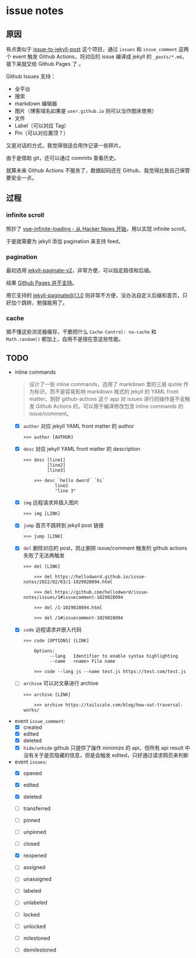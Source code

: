 # issue notes

## 原因

有点类似于 [issue-to-jekyll-post](https://github.com/yoshum/issue-to-jekyll-post) 这个项目，通过 `issues` 和 `issue_comment` 这两个 event 触发 Github Actions，将对应的 issue 编译成 jekyll 的 `_posts/*.md`，接下来就交给 Github Pages 了 。

Github Issues 支持：
- 全平台
- 搜索
- markdown 编辑器
- 图片（博客域名如果是 `user.github.io` 则可以当作图床使用）
- 文件
- Label（可以对应 Tag）
- Pin（可以对应置顶？）

又是对话的方式，我觉得很适合用作记录一些碎片。

由于是借助 git，还可以通过 commits 查看历史。

就算未来 Github Actions 不服务了，数据起码还在 Github，我觉得比我自己保管要安全一点。

## 过程

### infinite scroll

照抄了 [vue-infinite-loading - 从 Hacker News 开始](https://github.com/PeachScript/vue-infinite-loading/blob/4baed2bb078f076d3bff48c783ed324236630ed6/docs/zh/guide/start-with-hn.md)，用以实现 infinite scroll。

于是就需要为 jekyll 添加 pagination 来支持 feed。

### pagination

最初选用 [jekyll-paginate-v2](https://github.com/sverrirs/jekyll-paginate-v2)，非常方便，可以指定路径和后缀。

结果 [Github Pages 并不支持](https://pages.github.com/versions/)。

用它支持的 [jekyll-paginate@1.1.0](https://github.com/jekyll/jekyll-paginate/tree/v1.1.0) 则非常不方便，没办法自定义后缀和首页，只好加个跳转，勉强能用了。

### cache

搞不懂这些浏览器缓存，干脆把什么 `Cache-Control: no-cache` 和 `Math.random()` 都加上，自用不是很在意这些性能。


## TODO

  - inline commands
    > 设计了一些 inline commands，选用了 markdown 里的三层 quote 作为标识，而不是容易影响 markdown 格式的 jekyll 的 YAML front matter。刚好 github-actions 这个 app 对 issues 进行的操作是不会触发 Github Actions 的，可以用于编译修改包含 inline commands 的 issue/comment。
    - [x] `author` 对应 jekyll YAML front matter 的 author
      ```
      >>> author [AUTHOR]
      ```
    - [x] `desc` 对应 jekyll YAML front matter 的 description
      ```
      >>> desc [line1]
               [line2]
               [line3]

          >>> desc `hello dword` `hi`
                  line2
                  "line 3"
      ```
    - [x] `img` 远程请求并插入图片
      ```
      >>> img [LINK]
      ```
    - [x] `jump` 首页不跳转到 jekyll post 链接
      ```
      >>> jump [LINK]
      ```
    - [x] `del` 删除对应的 post，防止删除 issue/comment 触发的 github actions 失败了无法再触发
      ```
      >>> del [LINK]

          >>> del https://hellodword.github.io/issue-notes/2022/02/03/1-1029028094.html

          >>> del https://github.com/hellodword/issue-notes/issues/1#issuecomment-1029028094

          >>> del /1-1029028094.html

          >>> del /1#issuecomment-1029028094

      ```
    - [x] `code` 远程请求并嵌入代码
      ```
      >>> code [OPTIONS] [LINK]

          Options:
                --lang   Identifier to enable syntax highlighting
                --name   <name> File name

          >>> code --lang js --name test.js https://test.com/test.js
      ```
    - [ ] `archive` 可以对文章进行 archive
      ```
      >>> archive [LINK]

          >>> archive https://tailscale.com/blog/how-nat-traversal-works/
      ```
  - event `issue_comment`:
    - [x] created
    - [x] edited
    - [x] deleted
    - [x] `hide/unhide` github 只提供了操作 minimize 的 api，但所有 api result 中没有关于是否隐藏的信息，但是会触发 edited，只好通过请求网页来判断
  - event `issues`:
    - [x] opened
    - [x] edited
    - [x] deleted
    - [ ] transferred
    - [ ] pinned
    - [ ] unpinned
    - [ ] closed
    - [x] reopened
    - [ ] assigned
    - [ ] unassigned
    - [ ] labeled
    - [ ] unlabeled
    - [ ] locked
    - [ ] unlocked
    - [ ] milestoned
    - [ ] demilestoned

